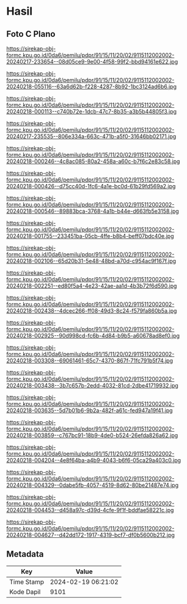 # Hasil

## Foto C Plano

https://sirekap-obj-formc.kpu.go.id/0da6/pemilu/pdpr/91/15/11/20/02/9115112002002-20240217-233654--08d05ce9-9e00-4f58-99f2-bbd94161e622.jpg

https://sirekap-obj-formc.kpu.go.id/0da6/pemilu/pdpr/91/15/11/20/02/9115112002002-20240218-055116--63a6d62b-f228-4287-8b92-1bc3124ad6b6.jpg

https://sirekap-obj-formc.kpu.go.id/0da6/pemilu/pdpr/91/15/11/20/02/9115112002002-20240218-000113--c740b72e-1dcb-47c7-8b35-a3b5b44805f3.jpg

https://sirekap-obj-formc.kpu.go.id/0da6/pemilu/pdpr/91/15/11/20/02/9115112002002-20240217-235535--806e334a-663c-471b-a5f0-31646bb02171.jpg

https://sirekap-obj-formc.kpu.go.id/0da6/pemilu/pdpr/91/15/11/20/02/9115112002002-20240218-000246--4c8ac085-80a2-458a-a60c-b7f6c2e83c58.jpg

https://sirekap-obj-formc.kpu.go.id/0da6/pemilu/pdpr/91/15/11/20/02/9115112002002-20240218-000426--d75cc40d-1fc6-4a1e-bc0d-61b29fd569a2.jpg

https://sirekap-obj-formc.kpu.go.id/0da6/pemilu/pdpr/91/15/11/20/02/9115112002002-20240218-000546--89883bca-3768-4a1b-b44e-d663fb5e3158.jpg

https://sirekap-obj-formc.kpu.go.id/0da6/pemilu/pdpr/91/15/11/20/02/9115112002002-20240218-001755--233451ba-05cb-4ffe-b8b4-beff07bdc40e.jpg

https://sirekap-obj-formc.kpu.go.id/0da6/pemilu/pdpr/91/15/11/20/02/9115112002002-20240218-002106--65d20b31-5e48-48bd-a70d-c954ac9f167f.jpg

https://sirekap-obj-formc.kpu.go.id/0da6/pemilu/pdpr/91/15/11/20/02/9115112002002-20240218-002251--ed80f5a4-4e23-42ae-aa1d-4b3b72f6d590.jpg

https://sirekap-obj-formc.kpu.go.id/0da6/pemilu/pdpr/91/15/11/20/02/9115112002002-20240218-002438--4dcec266-ff08-49d3-8c24-f579fa860b5a.jpg

https://sirekap-obj-formc.kpu.go.id/0da6/pemilu/pdpr/91/15/11/20/02/9115112002002-20240218-002925--90d998cd-fc6b-4d84-b9b5-a60678ad8ef0.jpg

https://sirekap-obj-formc.kpu.go.id/0da6/pemilu/pdpr/91/15/11/20/02/9115112002002-20240218-003308--69061461-65c7-4370-867f-71fc791b5f74.jpg

https://sirekap-obj-formc.kpu.go.id/0da6/pemilu/pdpr/91/15/11/20/02/9115112002002-20240218-003438--3b7c657b-2edd-4032-81cd-2dbe41719932.jpg

https://sirekap-obj-formc.kpu.go.id/0da6/pemilu/pdpr/91/15/11/20/02/9115112002002-20240218-003635--5d7b01b6-9b2a-482f-a61c-fed947a19f41.jpg

https://sirekap-obj-formc.kpu.go.id/0da6/pemilu/pdpr/91/15/11/20/02/9115112002002-20240218-003859--c767bc91-18b9-4de0-b524-26efda826a62.jpg

https://sirekap-obj-formc.kpu.go.id/0da6/pemilu/pdpr/91/15/11/20/02/9115112002002-20240218-004204--4e8f64ba-a4b9-4043-b6f6-05ca29a403c0.jpg

https://sirekap-obj-formc.kpu.go.id/0da6/pemilu/pdpr/91/15/11/20/02/9115112002002-20240218-004329--0dabe5fb-4057-4519-8d62-80be21487e74.jpg

https://sirekap-obj-formc.kpu.go.id/0da6/pemilu/pdpr/91/15/11/20/02/9115112002002-20240218-004453--d458a97c-d39d-4cfe-9f1f-bddfae58221c.jpg

https://sirekap-obj-formc.kpu.go.id/0da6/pemilu/pdpr/91/15/11/20/02/9115112002002-20240218-004627--d42dd172-1917-4319-bcf7-df0b5600b212.jpg


## Metadata

| Key        | Value               |
| ---------- | ------------------- |
| Time Stamp | 2024-02-19 06:21:02 |
| Kode Dapil | 9101                |



